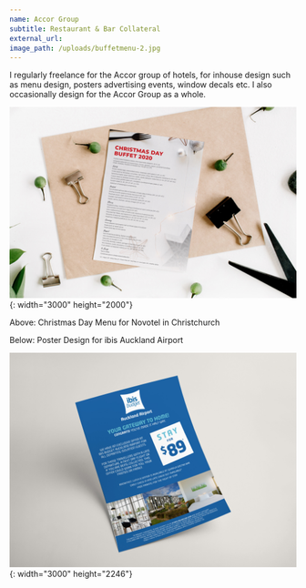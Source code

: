 ```yaml
---
name: Accor Group
subtitle: Restaurant & Bar Collateral
external_url:
image_path: /uploads/buffetmenu-2.jpg
---
```


I regularly freelance for the Accor group of hotels, for inhouse design such as menu design, posters advertising events, window decals etc. I also occasionally design for the Accor Group as a whole.

![](/uploads/buffetmenu.jpg){: width="3000" height="2000"}

Above: Christmas Day Menu for Novotel in Christchurch<br>

Below: Poster Design for ibis Auckland Airport

![](/uploads/sofitel.jpg){: width="3000" height="2246"}
